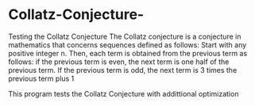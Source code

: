 # Collatz-Conjecture-
Testing the Collatz Conjecture 
The Collatz conjecture is a conjecture in mathematics that concerns sequences defined as follows: 
Start with any positive integer n. Then, each term is obtained from the previous term as follows: 
if the previous term is even, the next term is one half of the previous term. 
If the previous term is odd, the next term is 3 times the previous term plus 1

This program tests the Collatz Conjecture with addittional optimization 
